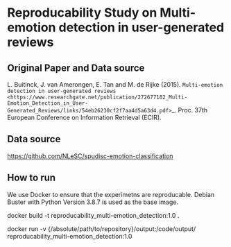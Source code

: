 # Reproducability Study on Multi-emotion detection in user-generated reviews

## Original Paper and Data source
L. Buitinck, J. van Amerongen, E. Tan and M. de Rijke (2015).
`Multi-emotion detection in user-generated reviews
<https://www.researchgate.net/publication/272677182_Multi-Emotion_Detection_in_User-Generated_Reviews/links/54eb26230cf2f7aa4d5a63d4.pdf>`_.
Proc. 37th European Conference on Information Retrieval (ECIR).

## Data source
https://github.com/NLeSC/spudisc-emotion-classification

## How to run

We use Docker to ensure that the experimetns are reproducable.
Debian Buster with Python Version 3.8.7 is used as the base image.

docker build -t reproducability_multi-emotion_detection:1.0 .

docker run -v {/absolute/path/to/repository}/output:/code/output/ reproducability_multi-emotion_detection:1.0